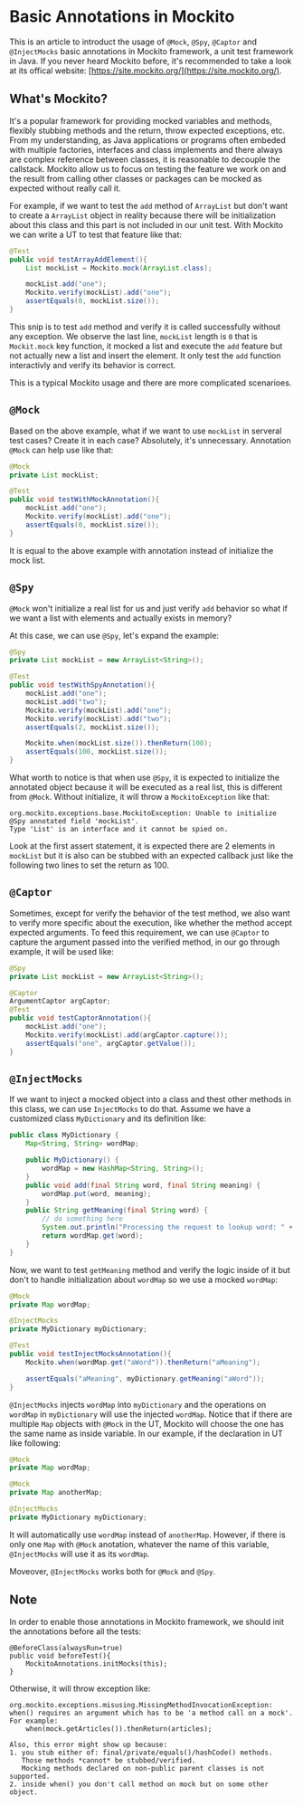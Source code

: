 # Basic Annotations in Mockito
This is an article to introduct the usage of `@Mock`, `@Spy`, `@Captor` and `@InjectMocks` basic annotations in Mockito framework, a unit test framework in Java. If you never heard Mockito before, it's recommended to take a look at its offical website: [https://site.mockito.org/](https://site.mockito.org/).

## What's Mockito?
It's a popular framework for providing mocked variables and methods, flexibly stubbing methods and the return, throw expected exceptions, etc. From my understanding, as Java applications or programs often embeded with multiple factories, interfaces and class implements and there always are complex reference between classes, it is reasonable to decouple the callstack. Mockito allow us to focus on testing the feature we work on and the result from calling other classes or packages can be mocked as expected without really call it. 

For example, if we want to test the `add` method of `ArrayList` but don't want to create a `ArrayList` object in reality because there will be initialization about this class and this part is not included in our unit test. With Mockito we can write a UT to test that feature like that:
```java
@Test
public void testArrayAddElement(){
    List mockList = Mockito.mock(ArrayList.class);

    mockList.add("one");
    Mockito.verify(mockList).add("one");
    assertEquals(0, mockList.size());
}
```

This snip is to test `add` method and verify it is called successfully without any exception. We observe the last line, `mockList` length is `0` that is `Mockit.mock` key function, it mocked a list and execute the `add` feature but not actually new a list and insert the element. It only test the `add` function interactivly and verify its behavior is correct.

This is a typical Mockito usage and there are more complicated scenarioes.

## `@Mock`
Based on the above example, what if we want to use `mockList` in serveral test cases? Create it in each case? Absolutely, it's unnecessary. Annotation `@Mock` can help use like that:
```java
@Mock
private List mockList;

@Test
public void testWithMockAnnotation(){
    mockList.add("one");
    Mockito.verify(mockList).add("one");
    assertEquals(0, mockList.size());
}
```
It is equal to the above example with annotation instead of initialize the mock list.

## `@Spy`
`@Mock` won't initialize a real list for us and just verify `add` behavior so what if we want a list with elements and actually exists in memory?

At this case, we can use `@Spy`, let's expand the example:
```java
@Spy
private List mockList = new ArrayList<String>();

@Test
public void testWithSpyAnnotation(){
    mockList.add("one");
    mockList.add("two");
    Mockito.verify(mockList).add("one");
    Mockito.verify(mockList).add("two");
    assertEquals(2, mockList.size());

    Mockito.when(mockList.size()).thenReturn(100);
    assertEquals(100, mockList.size());
}
```
What worth to notice is that when use `@Spy`, it is expected to initialize the annotated object because it will be executed as a real list, this is different from `@Mock`. Without initialize, it will throw a `MockitoException` like that:
```
org.mockito.exceptions.base.MockitoException: Unable to initialize @Spy annotated field 'mockList'.
Type 'List' is an interface and it cannot be spied on.
```
Look at the first assert statement, it is expected there are 2 elements in `mockList` but it is also can be stubbed with an expected callback just like the following two lines to set the return as 100.

## `@Captor`
Sometimes, except for verify the behavior of the test method, we also want to verify more specific about the execution, like whether the method accept expected arguments. To feed this requirement, we can use `@Captor` to capture the argument passed into the verified method, in our go through example, it will be used like:
```java
@Spy
private List mockList = new ArrayList<String>();

@Captor
ArgumentCaptor argCaptor;
@Test
public void testCaptorAnnotation(){
    mockList.add("one");
    Mockito.verify(mockList).add(argCaptor.capture());
    assertEquals("one", argCaptor.getValue());
}
```

## `@InjectMocks`
If we want to inject a mocked object into a class and thest other methods in this class, we can use `InjectMocks` to do that. Assume we have a customized class `MyDictionary` and its definition like:
```java
public class MyDictionary {
    Map<String, String> wordMap;

    public MyDictionary() {
        wordMap = new HashMap<String, String>();
    }
    public void add(final String word, final String meaning) {
        wordMap.put(word, meaning);
    }
    public String getMeaning(final String word) {
        // do something here
        System.out.println("Processing the request to lookup word: " + word);
        return wordMap.get(word);
    }
}
```
Now, we want to test `getMeaning` method and verify the logic inside of it but don't to handle initialization about `wordMap` so we use a mocked `wordMap`:
```java
@Mock
private Map wordMap;

@InjectMocks
private MyDictionary myDictionary;

@Test
public void testInjectMocksAnnotation(){
    Mockito.when(wordMap.get("aWord")).thenReturn("aMeaning");

    assertEquals("aMeaning", myDictionary.getMeaning("aWord"));
}
```
`@InjectMocks` injects `wordMap` into `myDictionary` and the operations on `wordMap` in `myDictionary` will use the injected `wordMap`. Notice that if there are multiple `Map` objects with `@Mock` in the UT, Mockito will choose the one has the same name as inside variable. In our example, if the declaration in UT like following:
```java
@Mock
private Map wordMap;

@Mock
private Map anotherMap;

@InjectMocks
private MyDictionary myDictionary;
```
It will automatically use `wordMap` instead of `anotherMap`. However, if there is only one `Map` with `@Mock` anotation, whatever the name of this variable, `@InjectMocks` will use it as its `wordMap`.

Moveover, `@InjectMocks` works both for `@Mock` and `@Spy`.

## Note
In order to enable those annotations in Mockito framework, we should init the annotations before all the tests:
```
@BeforeClass(alwaysRun=true)
public void beforeTest(){
    MockitoAnnotations.initMocks(this);
}
```
Otherwise, it will throw exception like:
```
org.mockito.exceptions.misusing.MissingMethodInvocationException: 
when() requires an argument which has to be 'a method call on a mock'.
For example:
    when(mock.getArticles()).thenReturn(articles);

Also, this error might show up because:
1. you stub either of: final/private/equals()/hashCode() methods.
   Those methods *cannot* be stubbed/verified.
   Mocking methods declared on non-public parent classes is not supported.
2. inside when() you don't call method on mock but on some other object.
```
